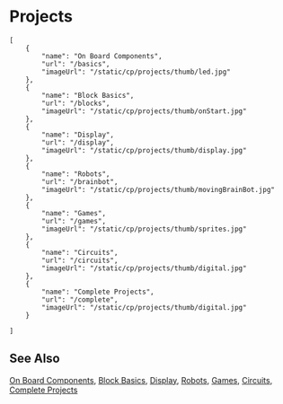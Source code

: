 # Projects

```codecard
[
    {
        "name": "On Board Components",
        "url": "/basics",
        "imageUrl": "/static/cp/projects/thumb/led.jpg"
    },
    {
        "name": "Block Basics",
        "url": "/blocks",
        "imageUrl": "/static/cp/projects/thumb/onStart.jpg"
    },
    {
        "name": "Display",
        "url": "/display",
        "imageUrl": "/static/cp/projects/thumb/display.jpg"
    },
    {
        "name": "Robots",
        "url": "/brainbot",
        "imageUrl": "/static/cp/projects/thumb/movingBrainBot.jpg"
    },
    {
        "name": "Games",
        "url": "/games",
        "imageUrl": "/static/cp/projects/thumb/sprites.jpg"
    },
    {
        "name": "Circuits",
        "url": "/circuits",
        "imageUrl": "/static/cp/projects/thumb/digital.jpg"
    },
    {
        "name": "Complete Projects",
        "url": "/complete",
        "imageUrl": "/static/cp/projects/thumb/digital.jpg"
    }

]
```

## See Also

[On Board Components](/basics),
[Block Basics](/blocks),
[Display](/display),
[Robots](/brainbot),
[Games](/games),
[Circuits](/circuits),
[Complete Projects](/complete)

